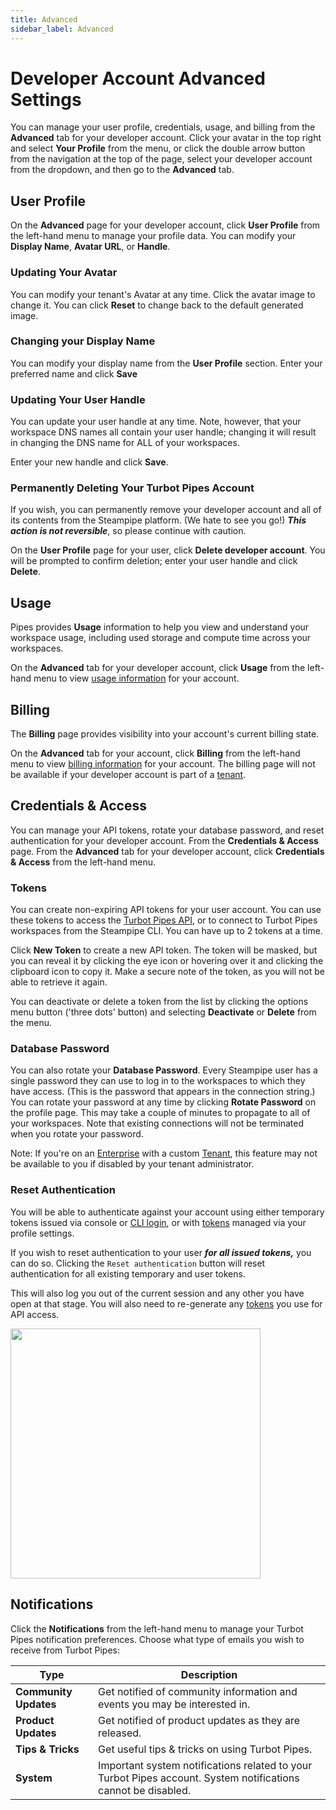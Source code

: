 ```yaml
---
title: Advanced
sidebar_label: Advanced
---
```


# Developer Account Advanced Settings

You can manage your user profile, credentials, usage, and billing from the **Advanced** tab for your developer account.  Click your avatar in the top right and select **Your Profile** from the menu, or click the double arrow button from the navigation at the top of the page, select your developer account from the dropdown, and then go to the **Advanced** tab.

## User Profile

On the **Advanced** page for your developer account, click **User Profile** from the left-hand menu to manage your profile data. You can modify your **Display Name**, **Avatar URL**, or **Handle**. 

### Updating Your Avatar
You can modify your tenant's Avatar at any time. Click the avatar image to change it. You can click **Reset** to change back to the default generated image.


### Changing your Display Name

You can modify your display name from the **User Profile** section.  Enter your preferred name and click **Save**

### Updating Your User Handle

You can update your user handle at any time. Note, however, that your workspace DNS names all contain your user handle; changing it will result in changing the DNS name for ALL of your workspaces.

Enter your new handle and click **Save**.


### Permanently Deleting Your Turbot Pipes Account

If you wish, you can permanently remove your developer account and all of its contents from the Steampipe platform. (We hate to see you go!) ***This action is not reversible***, so please continue with caution.

On the **User Profile** page for your user, click **Delete developer account**. You will be prompted to confirm deletion; enter your user handle and click **Delete**.


## Usage 

Pipes provides **Usage** information to help you view and understand your workspace usage, including used storage and compute time across your workspaces. 

On the **Advanced** tab for your developer account, click **Usage** from the
left-hand menu to view [usage information](/pipes/docs/accounts/developer/usage) for your account.



## Billing 

The **Billing** page provides visibility into your account's current billing state. 

On the **Advanced** tab for your account, click **Billing** from the
left-hand menu to view [billing information](/pipes/docs/accounts/developer/billing) for your account.  The billing page will not be available if your developer account is part of a [tenant](/pipes/docs/accounts/tenant).



## Credentials & Access

You can manage your API tokens, rotate your database password, and reset authentication for your developer account.  From the **Credentials & Access** page.  From the **Advanced** tab for your developer account, click **Credentials & Access** from the left-hand menu.

### Tokens

You can create non-expiring API tokens for your user account.  You can use these tokens to access the
[Turbot Pipes API](/pipes/docs/develop/query-api), or to connect to Turbot Pipes
workspaces from the Steampipe CLI. You can have up to 2 tokens at a time.

Click **New Token** to create a new API token. The token will be masked, but you
can reveal it by clicking the eye icon or hovering over it and clicking the clipboard
icon to copy it. Make a secure note of the token, as you will not be able to
retrieve it again.

You can deactivate or delete a token from the list by clicking the options menu
button ('three dots' button) and selecting **Deactivate** or **Delete** from the menu.

### Database Password
You can also rotate your **Database Password**. Every Steampipe user has a
single password they can use to log in to the workspaces to which they have
access. (This is the password that appears in the connection string.) You can
rotate your password at any time by clicking **Rotate Password** on the profile
page. This may take a couple of minutes to propagate to all of your workspaces.
Note that existing connections will not be terminated when you rotate your
password.

Note: If you're on an [Enterprise](/pipes/docs/accounts/tenant#enterprise-plan) with a custom [Tenant](/pipes/docs/accounts/tenant), this feature may not be available to you if disabled by your tenant administrator.

### Reset Authentication

You will be able to authenticate against your account using either temporary
tokens issued via console or
[CLI login](https://steampipe.io/docs/reference/cli/login#steampipe-login), or with
[tokens](#tokens) managed via your profile settings.

If you wish to reset authentication to your user ***for all issued tokens,*** you can
do so.  Clicking the `Reset authentication` button will
reset authentication for all existing temporary and user tokens.

This will also log you out of the current session and any other you have open at
that stage. You will also need to re-generate any
[tokens](#tokens) you use for API access.

<img src="/images/docs/pipes/cloud-user-reset-authentication.png" width="400pt"/>
<br />


## Notifications

Click the **Notifications** from the left-hand menu to manage your Turbot Pipes notification preferences. Choose what type of emails you wish to receive from Turbot Pipes:

| Type                  | Description                                                                                                   |
| --------------------- | ------------------------------------------------------------------------------------------------------------- |
| **Community Updates** | Get notified of community information and events you may be interested in.                                    |
| **Product Updates** | Get notified of product updates as they are released.                                                         |
| **Tips & Tricks** | Get useful tips & tricks on using Turbot Pipes.                                                               |
| **System** | Important system notifications related to your Turbot Pipes account. System notifications cannot be disabled. |